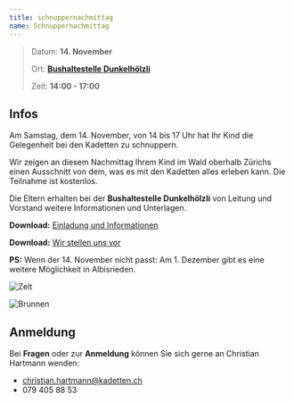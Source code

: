```yaml
---
title: schnuppernachmittag
name: Schnuppernachmittag
---
```

> Datum: **14. November**
>
> Ort: **[Bushaltestelle Dunkelhölzli](https://goo.gl/maps/F3WATzoKCWH2)**
>
> Zeit: **14:00 - 17:00**

## Infos

Am Samstag, dem 14. November, von 14 bis 17 Uhr hat Ihr Kind die Gelegenheit bei den Kadetten zu schnuppern.

Wir zeigen an diesem Nachmittag Ihrem Kind im Wald oberhalb Zürichs einen Ausschnitt von dem, was es mit den Kadetten alles erleben kann. Die Teilnahme ist kostenlos.

Die Eltern erhalten bei der **Bushaltestelle Dunkelhölzli** von Leitung und Vorstand weitere Informationen und Unterlagen.

**Download:** [Einladung und Informationen](files/Einladung-2018-11-17.pdf)

**Download:** [Wir stellen uns vor](files/Kadetten-Zürich-Wir-stellen-uns-vor.pdf)

**PS:** Wenn der 14. November nicht passt: Am 1. Dezember gibt es eine weitere Möglichkeit in Albisrieden.

![Zelt](pictures/zelt.jpg)

![Brunnen](pictures/wasser.jpg)

## Anmeldung

Bei **Fragen** oder zur **Anmeldung** können Sie sich gerne an Christian Hartmann wenden:

* [christian.hartmann@kadetten.ch](mailto:christian.hartmann@kadetten.ch?subject=Kadetten-Schnuppernachmittag)
* 079 405 88 53

